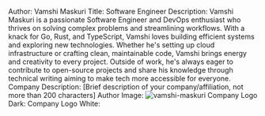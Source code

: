 Author: Vamshi Maskuri
Title: Software Engineer
Description: Vamshi Maskuri is a passionate Software Engineer and DevOps enthusiast who thrives on solving complex problems and streamlining workflows. With a knack for Go, Rust, and TypeScript, Vamshi loves building efficient systems and exploring new technologies. Whether he's setting up cloud infrastructure or crafting clean, maintainable code, Vamshi brings energy and creativity to every project. Outside of work, he's always eager to contribute to open-source projects and share his knowledge through technical writing aiming to make tech more accessible for everyone.
Company Description: [Brief description of your company/affiliation, not more than 200 characters]
Author Image: ![vamshi-maskuri](profilr_photo.jpg)
Company Logo Dark:
Company Logo White:
